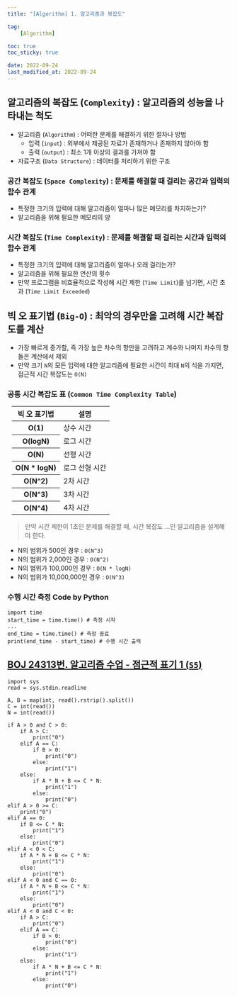 ```yaml
---
title: "[Algorithm] 1. 알고리즘과 복잡도"

tag:
    [Algorithm]

toc: true
toc_sticky: true

date: 2022-09-24
last_modified_at: 2022-09-24
---
```


## 알고리즘의 복잡도 (```Complexity```) : 알고리즘의 성능을 나타내는 척도

- 알고리즘 (```Algorithm```) : 어떠한 문제를 해결하기 위한 절차나 방법
  - 입력 (```input```) : 외부에서 제공된 자료가 존재하거나 존재하지 않아야 함
  - 출력 (```output```) : 최소 1개 이상의 결과를 가져야 함
- 자료구조 (```Data Structure```) : 데이터를 처리하기 위한 구조

### 공간 복잡도 (```Space Complexity```) : 문제를 해결할 때 걸리는 공간과 입력의 함수 관계
- 특정한 크기의 입력에 대해 알고리즘이 얼마나 많은 메모리를 차지하는가?
- 알고리즘을 위해 필요한 메모리의 양

### 시간 복잡도 (```Time Complexity```) : 문제를 해결할 때 걸리는 시간과 입력의 함수 관계
- 특정한 크기의 입력에 대해 알고리즘이 얼마나 오래 걸리는가?
- 알고리즘을 위해 필요한 연산의 횟수
- 만약 프로그램을 비효율적으로 작성해 시간 제한 (```Time Limit```)를 넘기면, 시간 초과 (```Time Limit Exceeded```)

## 빅 오 표기법 (```Big-O```) : 최악의 경우만을 고려해 시간 복잡도를 계산
- 가장 빠르게 증가할, 즉 가장 높은 차수의 항만을 고려하고 계수와 나머지 차수의 항들은 계산에서 제외
- 만약 크기 ```N```의 모든 입력에 대한 알고리즘에 필요한 시간이 최대 ```N```의 식을 가지면, 점근적 시간 복잡도는 ```O(N)```
  
### 공통 시간 복잡도 표 (```Common Time Complexity Table```)
<table style="margin-left: 2%; margin-top: 2%;">
	<thead>
		<tr>
			<th>빅 오 표기법</th>
			<th>설명</th>
		</tr>
	</thead>
   	<tbody>
        <tr>
            <th>O(1)</th>
            <td>상수 시간</td>
        </tr>
        <tr>
            <th>O(logN)</th>
            <td>로그 시간</td>
        </tr>
        <tr>
            <th>O(N)</th>
            <td>선형 시간</td>
        </tr>
        <tr>
            <th>O(N * logN)</th>
            <td>로그 선형 시간</td>
        </tr>
        <tr>
            <th>O(N^2)</th>
            <td>2차 시간</td>
        </tr>
        <tr>
            <th>O(N^3)</th>
            <td>3차 시간</td>
        </tr>
        <tr>
            <th>O(N^4)</th>
            <td>4차 시간</td>
        </tr>
    </tbody>
</table>

> 만약 시간 제한이 1초인 문제를 해결할 때, 시간 복잡도 ...인 알고리즘을 설계해야 한다.
- N의 범위가 500인 경우 : ```O(N^3)```
- N의 범위가 2,000인 경우 : ```O(N^2)```
- N의 범위가 100,000인 경우 : ```O(N * logN)```
- N의 범위가 10,000,000인 경우 : ```O(N^3)```

### 수행 시간 측정 Code by Python

```
import time
start_time = time.time() # 측정 시작
...
end_time = time.time() # 측정 종료
print(end_time - start_time) # 수행 시간 출력
```

## <a href="https://www.acmicpc.net/problem/24313">BOJ 24313번. 알고리즘 수업 - 점근적 표기 1 (```S5```)</a>

```
import sys
read = sys.stdin.readline

A, B = map(int, read().rstrip().split())
C = int(read())
N = int(read())

if A > 0 and C > 0:
    if A > C:
        print("0")
    elif A == C:
        if B > 0:
            print("0")
        else:
            print("1")
    else:
        if A * N + B <= C * N:
            print("1")
        else:
            print("0")
elif A > 0 >= C:
    print("0")
elif A == 0:
    if B <= C * N:
        print("1")
    else:
        print("0")
elif A < 0 < C:
    if A * N + B <= C * N:
        print("1")
    else:
        print("0")
elif A < 0 and C == 0:
    if A * N + B <= C * N:
        print("1")
    else:
        print("0")
elif A < 0 and C < 0:
    if A > C:
        print("0")
    elif A == C:
        if B > 0:
            print("0")
        else:
            print("1")
    else:
        if A * N + B <= C * N:
            print("1")
        else:
            print("0")
```